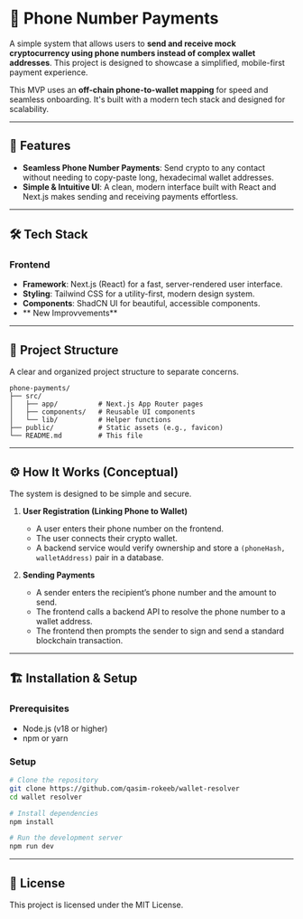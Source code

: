 # 📱 Phone Number Payments

A simple system that allows users to **send and receive mock cryptocurrency using phone numbers instead of complex wallet addresses**. This project is designed to showcase a simplified, mobile-first payment experience.

This MVP uses an **off-chain phone-to-wallet mapping** for speed and seamless onboarding. It's built with a modern tech stack and designed for scalability.

---

## 🚀 Features

-   **Seamless Phone Number Payments**: Send crypto to any contact without needing to copy-paste long, hexadecimal wallet addresses.
-   **Simple & Intuitive UI**: A clean, modern interface built with React and Next.js makes sending and receiving payments effortless.

---

## 🛠 Tech Stack

### Frontend
- **Framework**: Next.js (React) for a fast, server-rendered user interface.
- **Styling**: Tailwind CSS for a utility-first, modern design system.
- **Components**: ShadCN UI for beautiful, accessible components.
- ** New Improvvements**

---

## 📂 Project Structure
A clear and organized project structure to separate concerns.

```
phone-payments/
├── src/
│   ├── app/          # Next.js App Router pages
│   ├── components/   # Reusable UI components
│   └── lib/          # Helper functions
├── public/           # Static assets (e.g., favicon)
└── README.md         # This file
```

---

## ⚙️ How It Works (Conceptual)

The system is designed to be simple and secure.

1.  **User Registration (Linking Phone to Wallet)**
    - A user enters their phone number on the frontend.
    - The user connects their crypto wallet.
    - A backend service would verify ownership and store a `(phoneHash, walletAddress)` pair in a database.

2.  **Sending Payments**
    - A sender enters the recipient’s phone number and the amount to send.
    - The frontend calls a backend API to resolve the phone number to a wallet address.
    - The frontend then prompts the sender to sign and send a standard blockchain transaction.

---

## 🏗 Installation & Setup

### Prerequisites
- Node.js (v18 or higher)
- npm or yarn

###  Setup
```bash
# Clone the repository
git clone https://github.com/qasim-rokeeb/wallet-resolver
cd wallet resolver

# Install dependencies
npm install

# Run the development server
npm run dev
```


---

## 📄 License
This project is licensed under the MIT License.


